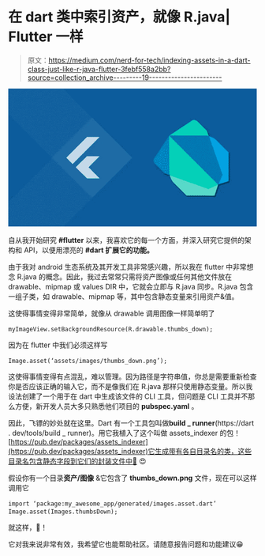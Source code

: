 # 在 dart 类中索引资产，就像 R.java| Flutter 一样

> 原文：<https://medium.com/nerd-for-tech/indexing-assets-in-a-dart-class-just-like-r-java-flutter-3febf558a2bb?source=collection_archive---------19----------------------->

![](img/6361ee7441b8bbc74b255dde1a11045e.png)

自从我开始研究 **#flutter** 以来，我喜欢它的每一个方面，并深入研究它提供的架构和 API，以便用漂亮的 **#dart 扩展它的功能。**

由于我对 android 生态系统及其开发工具非常感兴趣，所以我在 flutter 中非常想念 R.java 的概念。因此，我过去常常只需将资产图像或任何其他文件放在 drawable、mipmap 或 values DIR 中，它就会立即与 R.java 同步。R.java 包含一组子类，如 drawable、mipmap 等，其中包含静态变量来引用资产&值。

这使得事情变得非常简单，就像从 drawable 调用图像一样简单明了

```
myImageView.setBackgroundResource(R.drawable.thumbs_down); 
```

因为在 flutter 中我们必须这样写

```
Image.asset(‘assets/images/thumbs_down.png’); 
```

这使得事情变得有点混乱，难以管理。因为路径是字符串值，你总是需要重新检查你是否应该正确的输入它，而不是像我们在 R.java 那样只使用静态变量。所以我设法创建了一个用于在 dart 中生成该文件的 CLI 工具，但问题是 CLI 工具并不那么方便，新开发人员大多只熟悉他们项目的 **pubspec.yaml** 。

因此，飞镖的妙处就在这里。Dart 有一个工具包叫做**build _ runner**(https://dart . dev/tools/build _ runner)。用它我植入了这个叫做 assets_indexer 的包！[https://pub.dev/packages/assets_indexer](https://pub.dev/packages/assets_indexer)它生成带有各自目录名的类，这些目录名包含静态字段到它们的封装文件中🤩 😍

假设你有一个目录**资产/图像** &它包含了 **thumbs_down.png** 文件，现在可以这样调用它

```
import ‘package:my_awesome_app/generated/images.asset.dart’ Image.asset(Images.thumbsDown); 
```

就这样，🥳！

它对我来说非常有效，我希望它也能帮助社区。请随意报告问题和功能建议😁